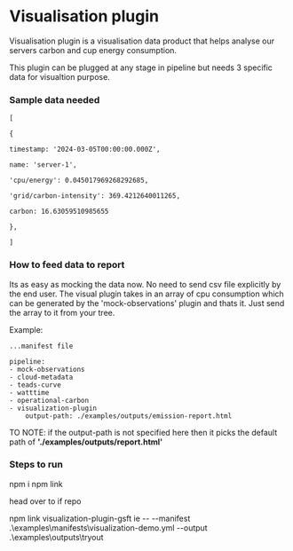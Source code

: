 # Visualisation plugin

  

Visualisation plugin is a visualisation data product that helps analyse our servers carbon and cup energy consumption.

This plugin can be plugged at any stage in pipeline but needs 3 specific data for visualtion purpose.

  

### Sample data needed

    [
    
    {
    
    timestamp: '2024-03-05T00:00:00.000Z',
    
    name: 'server-1',
    
    'cpu/energy': 0.045017969268292685,
    
    'grid/carbon-intensity': 369.4212640011265,
    
    carbon: 16.63059510985655
    
    },
    
    ]

### How to feed data to report
Its as easy as mocking the data now. No need to send csv file explicitly by the end user. The visual plugin takes in an array of cpu consumption which can be generated by the 'mock-observations' plugin and thats it. Just send the array to it from your tree.

Example:

    ...manifest file
    
    pipeline:
    - mock-observations
    - cloud-metadata
    - teads-curve
    - watttime
    - operational-carbon
    - visualization-plugin
	    output-path: ./examples/outputs/emission-report.html


TO NOTE:
if the output-path is not specified here then it picks the default path of **'./examples/outputs/report.html'**


### Steps to run

npm i
npm link

head over to if repo

npm link visualization-plugin-gsft
ie -- --manifest .\examples\manifests\visualization-demo.yml --output .\examples\outputs\tryout
